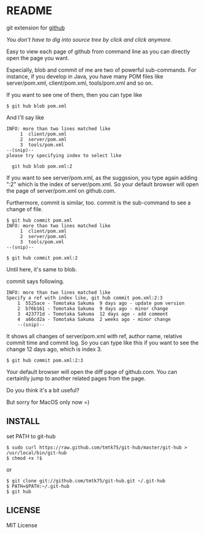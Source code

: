 README
======
git extension for [github](http://github.com/)

*You don't have to dig into source tree by click and click anymore.*

Easy to view each page of github from command line
as you can directly open the page you want.

Especially, blob and commit of me are two of powerful sub-commands.
For instance,
if you develop in Java, you have many POM files like server/pom.xml, client/pom.xml,
tools/pom.xml and so on. 

If you want to see one of them, then you can type like

    $ git hub blob pom.xml

And I'll say like

    INFO: more than two lines matched like
         1  client/pom.xml
         2  server/pom.xml
         3  tools/pom.xml
    --(snip)--
    please try specifying index to select like

      git hub blob pom.xml:2

If you want to see server/pom.xml, as the suggssion,
you type again adding ":2" which is the index of server/pom.xml.
So your default browser will open the page of server/pom.xml on github.com.

Furthermore, commit is similar, too. commit is the sub-command to see a change of file.

    $ git hub commit pom.xml
    INFO: more than two lines matched like
         1  client/pom.xml
         2  server/pom.xml
         3  tools/pom.xml
    --(snip)--

    $ git hub commit pom.xml:2

Until here, it's same to blob.

commit says following.

    INFO: more than two lines matched like
    Specify a ref with index like, git hub commit pom.xml:2:3
        1  5525ace - Tomotaka Sakuma  9 days ago - update pom version
        2  b76b161 - Tomotaka Sakuma  9 days ago - minor change
        3  423771d - Tomotaka Sakuma  12 days ago - add comment
        4  a66cd2a - Tomotaka Sakuma  2 weeks ago - minor change
        --(snip)--

It shows all changes of server/pom.xml with ref, author name, relative commit time and commit log.
So you can type like this if you want to see the change 12 days ago, which is index 3.

    $ git hub commit pom.xml:2:3

Your default browser will open the diff page of github.com.
You can certainlly jump to another related pages from the page.
 

Do you think it's a bit useful?


But sorry for MacOS only now =)


INSTALL
-------
set PATH to git-hub

    $ sudo curl https://raw.github.com/tmtk75/git-hub/master/git-hub > /usr/local/bin/git-hub
    $ chmod +x !$

or

    $ git clone git://github.com/tmtk75/git-hub.git ~/.git-hub
    $ PATH=$PATH:~/.git-hub
    $ git hub


LICENSE
-------
MIT License
